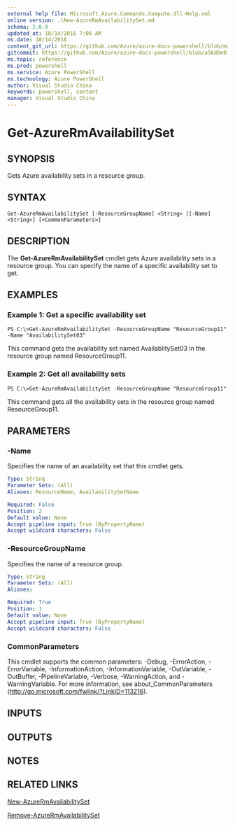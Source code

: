 ```yaml
---
external help file: Microsoft.Azure.Commands.Compute.dll-Help.xml
online version: .\New-AzureRmAvailabilitySet.md
schema: 2.0.0
updated_at: 10/14/2016 7:06 AM
ms.date: 10/14/2016
content_git_url: https://github.com/Azure/azure-docs-powershell/blob/master/azureps-cmdlets-docs/ResourceManager/AzureRM.Compute/v2.0/CmdletMDs/Get-AzureRmAvailabilitySet.md
gitcommit: https://github.com/Azure/azure-docs-powershell/blob/a56d0e01e65c2c33aa2af13dd29addc94ead6e88/azureps-cmdlets-docs/ResourceManager/AzureRM.Compute/v2.0/CmdletMDs/Get-AzureRmAvailabilitySet.md
ms.topic: reference
ms.prod: powershell
ms.service: Azure PowerShell
ms.technology: Azure PowerShell
author: Visual Studio China
keywords: powershell, content
manager: Visual Studio China
---
```


# Get-AzureRmAvailabilitySet

## SYNOPSIS
Gets Azure availability sets in a resource group.

## SYNTAX

```
Get-AzureRmAvailabilitySet [-ResourceGroupName] <String> [[-Name] <String>] [<CommonParameters>]
```

## DESCRIPTION
The **Get-AzureRmAvailabilitySet** cmdlet gets Azure availability sets in a resource group.
You can specify the name of a specific availability set to get.

## EXAMPLES

### Example 1: Get a specific availability set
```
PS C:\>Get-AzureRmAvailabilitySet -ResourceGroupName "ResourceGroup11" -Name "AvailabilitySet03"
```

This command gets the availability set named AvailablitySet03 in the resource group named ResourceGroup11.

### Example 2: Get all availability sets
```
PS C:\>Get-AzureRmAvailabilitySet -ResourceGroupName "ResourceGroup11"
```

This command gets all the availability sets in the resource group named ResourceGroup11.

## PARAMETERS

### -Name
Specifies the name of an availability set that this cmdlet gets.

```yaml
Type: String
Parameter Sets: (All)
Aliases: ResourceName, AvailabilitySetName

Required: False
Position: 2
Default value: None
Accept pipeline input: True (ByPropertyName)
Accept wildcard characters: False
```

### -ResourceGroupName
Specifies the name of a resource group.

```yaml
Type: String
Parameter Sets: (All)
Aliases: 

Required: True
Position: 1
Default value: None
Accept pipeline input: True (ByPropertyName)
Accept wildcard characters: False
```

### CommonParameters
This cmdlet supports the common parameters: -Debug, -ErrorAction, -ErrorVariable, -InformationAction, -InformationVariable, -OutVariable, -OutBuffer, -PipelineVariable, -Verbose, -WarningAction, and -WarningVariable. For more information, see about_CommonParameters (http://go.microsoft.com/fwlink/?LinkID=113216).

## INPUTS

## OUTPUTS

## NOTES

## RELATED LINKS

[New-AzureRmAvailabilitySet](.\New-AzureRmAvailabilitySet.md)

[Remove-AzureRmAvailabilitySet](.\Remove-AzureRmAvailabilitySet.md)

